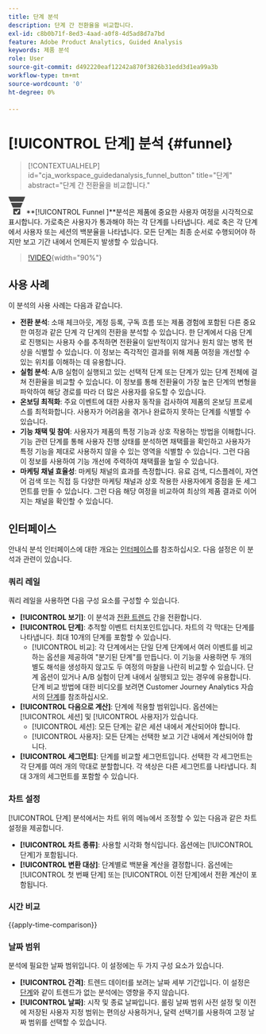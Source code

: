 ```yaml
---
title: 단계 분석
description: 단계 간 전환율을 비교합니다.
exl-id: c8b0b71f-8ed3-4aad-a0f8-4d5ad8d7a7bd
feature: Adobe Product Analytics, Guided Analysis
keywords: 제품 분석
role: User
source-git-commit: d492220eaf12242a870f3826b31edd3d1ea99a3b
workflow-type: tm+mt
source-wordcount: '0'
ht-degree: 0%

---
```


# [!UICONTROL 단계] 분석 {#funnel}

<!-- markdownlint-disable MD034 -->

>[!CONTEXTUALHELP]
>id="cja_workspace_guidedanalysis_funnel_button"
>title="단계"
>abstract="단계 간 전환율을 비교합니다."

<!-- markdownlint-enable MD034 -->

![ConversionFunnel](/help/assets/icons/ConversionFunnel.svg)**[!UICONTROL Funnel ]**분석은 제품에 중요한 사용자 여정을 시각적으로 표시합니다. 가로축은 사용자가 통과해야 하는 각 단계를 나타냅니다. 세로 축은 각 단계에서 사용자 또는 세션의 백분율을 나타냅니다. 모든 단계는 최종 순서로 수행되어야 하지만 보고 기간 내에서 언제든지 발생할 수 있습니다.

>[!VIDEO](https://video.tv.adobe.com/v/3421663/?learn=on){width="90%"}

## 사용 사례

이 분석의 사용 사례는 다음과 같습니다.

* **전환 분석**: 소매 체크아웃, 계정 등록, 구독 흐름 또는 제품 경험에 포함된 다른 중요한 여정과 같은 단계 각 단계의 전환을 분석할 수 있습니다. 한 단계에서 다음 단계로 진행되는 사용자 수를 추적하면 전환율이 일반적이지 않거나 원치 않는 병목 현상을 식별할 수 있습니다. 이 정보는 즉각적인 결과를 위해 제품 여정을 개선할 수 있는 위치를 이해하는 데 유용합니다.
* **실험 분석**: A/B 실험이 실행되고 있는 선택적 단계 또는 단계가 있는 단계 전체에 걸쳐 전환율을 비교할 수 있습니다. 이 정보를 통해 전환율이 가장 높은 단계의 변형을 파악하여 해당 경로를 따라 더 많은 사용자를 유도할 수 있습니다.
* **온보딩 최적화**: 주요 이벤트에 대한 사용자 동작을 검사하여 제품의 온보딩 프로세스를 최적화합니다. 사용자가 어려움을 겪거나 완료하지 못하는 단계를 식별할 수 있습니다.
* **기능 채택 및 참여**: 사용자가 제품의 특정 기능과 상호 작용하는 방법을 이해합니다. 기능 관련 단계를 통해 사용자 진행 상태를 분석하면 채택률을 확인하고 사용자가 특정 기능을 제대로 사용하지 않을 수 있는 영역을 식별할 수 있습니다. 그런 다음 이 정보를 사용하여 기능 개선에 주력하여 채택률을 높일 수 있습니다.
* **마케팅 채널 효율성**: 마케팅 채널의 효과를 측정합니다. 유료 검색, 디스플레이, 자연어 검색 또는 직접 등 다양한 마케팅 채널과 상호 작용한 사용자에게 중점을 둔 세그먼트를 만들 수 있습니다. 그런 다음 해당 여정을 비교하여 최상의 제품 결과로 이어지는 채널을 확인할 수 있습니다.

## 인터페이스

안내식 분석 인터페이스에 대한 개요는 [인터페이스](../overview.md#interface)를 참조하십시오. 다음 설정은 이 분석과 관련이 있습니다.

### 쿼리 레일

쿼리 레일을 사용하면 다음 구성 요소를 구성할 수 있습니다.

* **[!UICONTROL 보기]**: 이 분석과 [전환 트렌드](conversion-trends.md) 간을 전환합니다.
* **[!UICONTROL 단계]**: 추적할 이벤트 터치포인트입니다. 차트의 각 막대는 단계를 나타냅니다. 최대 10개의 단계를 포함할 수 있습니다.
   * [!UICONTROL 비교]: 각 단계에서는 단일 단계 단계에서 여러 이벤트를 비교하는 옵션을 제공하여 &quot;분기된 단계&quot;를 만듭니다. 이 기능을 사용하면 두 개의 별도 해석을 생성하지 않고도 두 여정의 마찰을 나란히 비교할 수 있습니다. 단계 옵션이 있거나 A/B 실험이 단계 내에서 실행되고 있는 경우에 유용합니다. 단계 비교 방법에 대한 비디오를 보려면 Customer Journey Analytics 자습서의 [단계](https://experienceleague.adobe.com/en/docs/customer-journey-analytics-learn/tutorials/guided-analysis/funnel)를 참조하십시오.
* **[!UICONTROL 다음으로 계산]**: 단계에 적용할 범위입니다. 옵션에는 [!UICONTROL 세션] 및 [!UICONTROL 사용자]가 있습니다.
   * [!UICONTROL 세션]: 모든 단계는 같은 세션 내에서 계산되어야 합니다.
   * [!UICONTROL 사용자]: 모든 단계는 선택한 보고 기간 내에서 계산되어야 합니다.
* **[!UICONTROL 세그먼트]**: 단계를 비교할 세그먼트입니다. 선택한 각 세그먼트는 각 단계를 여러 개의 막대로 분할합니다. 각 색상은 다른 세그먼트를 나타냅니다. 최대 3개의 세그먼트를 포함할 수 있습니다.

### 차트 설정

[!UICONTROL 단계] 분석에서는 차트 위의 메뉴에서 조정할 수 있는 다음과 같은 차트 설정을 제공합니다.

* **[!UICONTROL 차트 종류]**: 사용할 시각화 형식입니다. 옵션에는 [!UICONTROL 단계]가 포함됩니다.
* **[!UICONTROL 변환 대상]**: 단계별로 백분율 계산을 결정합니다. 옵션에는 [!UICONTROL 첫 번째 단계] 또는 [!UICONTROL 이전 단계]에서 전환 계산이 포함됩니다.

### 시간 비교

{{apply-time-comparison}}



### 날짜 범위

분석에 필요한 날짜 범위입니다. 이 설정에는 두 가지 구성 요소가 있습니다.

* **[!UICONTROL 간격]**: 트렌드 데이터를 보려는 날짜 세부 기간입니다. 이 설정은 [단계](funnel.md)와 같이 트렌드가 없는 분석에는 영향을 주지 않습니다.
* **[!UICONTROL 날짜]**: 시작 및 종료 날짜입니다. 롤링 날짜 범위 사전 설정 및 이전에 저장된 사용자 지정 범위는 편의상 사용하거나, 달력 선택기를 사용하여 고정 날짜 범위를 선택할 수 있습니다.

<!--
## Example

See below for an example of the analysis.

![Funnel time compare](../assets/funnel-compare.png)

-->

